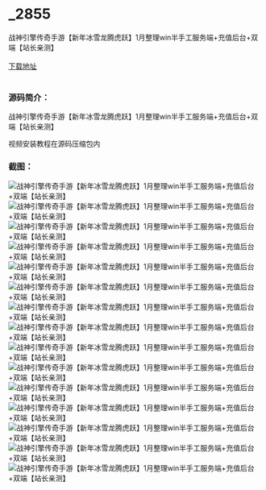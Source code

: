 # _2855
战神引擎传奇手游【新年冰雪龙腾虎跃】1月整理win半手工服务端+充值后台+双端【站长亲测】
<br/></br>
[下载地址](https://www.uuid2.com/2855.html "下载地址")
<br/></br>
<h3>源码简介：</h3>
<p>战神引擎传奇手游【新年冰雪龙腾虎跃】1月整理win半手工服务端+充值后台+双端【站长亲测】<p>
<p>视频安装教程在源码压缩包内<p>
<h3>截图：</h3>
<img src="https://www.uuid2.com/wp-content/uploads/img/202201/dc24454636.jpg" alt="战神引擎传奇手游【新年冰雪龙腾虎跃】1月整理win半手工服务端+充值后台+双端【站长亲测】"><img src="https://www.uuid2.com/wp-content/uploads/img/202201/09fb963144.jpg" alt="战神引擎传奇手游【新年冰雪龙腾虎跃】1月整理win半手工服务端+充值后台+双端【站长亲测】"><img src="https://www.uuid2.com/wp-content/uploads/img/202201/b5c13aa755.jpg" alt="战神引擎传奇手游【新年冰雪龙腾虎跃】1月整理win半手工服务端+充值后台+双端【站长亲测】"><img src="https://www.uuid2.com/wp-content/uploads/img/202201/7a8212d802.jpg" alt="战神引擎传奇手游【新年冰雪龙腾虎跃】1月整理win半手工服务端+充值后台+双端【站长亲测】"><img src="https://www.uuid2.com/wp-content/uploads/img/202201/e80c729779.jpg" alt="战神引擎传奇手游【新年冰雪龙腾虎跃】1月整理win半手工服务端+充值后台+双端【站长亲测】"><img src="https://www.uuid2.com/wp-content/uploads/img/202201/62a19bd210.jpg" alt="战神引擎传奇手游【新年冰雪龙腾虎跃】1月整理win半手工服务端+充值后台+双端【站长亲测】"><img src="https://www.uuid2.com/wp-content/uploads/img/202201/a932fc8935.jpg" alt="战神引擎传奇手游【新年冰雪龙腾虎跃】1月整理win半手工服务端+充值后台+双端【站长亲测】"><img src="https://www.uuid2.com/wp-content/uploads/img/202201/2671544246.jpg" alt="战神引擎传奇手游【新年冰雪龙腾虎跃】1月整理win半手工服务端+充值后台+双端【站长亲测】"><img src="https://www.uuid2.com/wp-content/uploads/img/202201/419efc3647.jpg" alt="战神引擎传奇手游【新年冰雪龙腾虎跃】1月整理win半手工服务端+充值后台+双端【站长亲测】"><img src="https://www.uuid2.com/wp-content/uploads/img/202201/22c28e7534.jpg" alt="战神引擎传奇手游【新年冰雪龙腾虎跃】1月整理win半手工服务端+充值后台+双端【站长亲测】"><img src="https://www.uuid2.com/wp-content/uploads/img/202201/5439a5d173.jpg" alt="战神引擎传奇手游【新年冰雪龙腾虎跃】1月整理win半手工服务端+充值后台+双端【站长亲测】"><img src="https://www.uuid2.com/wp-content/uploads/img/202201/895bb9d954.jpg" alt="战神引擎传奇手游【新年冰雪龙腾虎跃】1月整理win半手工服务端+充值后台+双端【站长亲测】"><img src="https://www.uuid2.com/wp-content/uploads/img/202201/1d8ccaf924.jpg" alt="战神引擎传奇手游【新年冰雪龙腾虎跃】1月整理win半手工服务端+充值后台+双端【站长亲测】"><img src="https://www.uuid2.com/wp-content/uploads/img/202201/7b0d1c7170.jpg" alt="战神引擎传奇手游【新年冰雪龙腾虎跃】1月整理win半手工服务端+充值后台+双端【站长亲测】"><img src="https://www.uuid2.com/wp-content/uploads/img/202201/4600d7f152.jpg" alt="战神引擎传奇手游【新年冰雪龙腾虎跃】1月整理win半手工服务端+充值后台+双端【站长亲测】">
